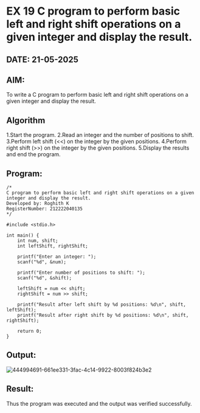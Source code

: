 # EX 19 C program to perform basic left and right shift operations on a given integer and display the result.
## DATE: 21-05-2025
## AIM:
To write a C program to perform basic left and right shift operations on a given integer and display the result.

## Algorithm
1.Start the program. 
2.Read an integer and the number of positions to shift.
3.Perform left shift (<<) on the integer by the given positions. 
4.Perform right shift (>>) on the integer by the given positions.
5.Display the results and end the program.    

## Program:
```
/*
C program to perform basic left and right shift operations on a given integer and display the result.
Developed by: Roghith K
RegisterNumber: 212222040135
*/

#include <stdio.h>

int main() {
    int num, shift;
    int leftShift, rightShift;

    printf("Enter an integer: ");
    scanf("%d", &num);

    printf("Enter number of positions to shift: ");
    scanf("%d", &shift);

    leftShift = num << shift;
    rightShift = num >> shift;

    printf("Result after left shift by %d positions: %d\n", shift, leftShift);
    printf("Result after right shift by %d positions: %d\n", shift, rightShift);

    return 0;
}
```

## Output:
![444994691-661ee331-3fac-4c14-9922-8003f824b3e2](https://github.com/user-attachments/assets/2f5d786e-1969-4bc6-9f1c-ce99b28377c3)



## Result:
Thus the program was executed and the output was verified successfully.
